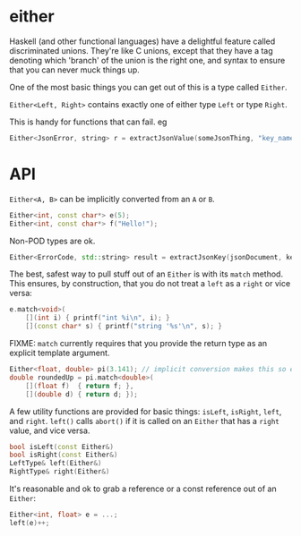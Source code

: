 either
======

Haskell (and other functional languages) have a delightful feature called discriminated unions.  They're like C unions, except that they have a tag denoting which 'branch' of the union is the right one, and syntax to ensure that you can never muck things up.

One of the most basic things you can get out of this is a type called `Either`.

`Either<Left, Right>` contains exactly one of either type `Left` or type `Right`.

This is handy for functions that can fail.  eg

```C++
Either<JsonError, string> r = extractJsonValue(someJsonThing, "key_name");
```

API
===

`Either<A, B>` can be implicitly converted from an `A` or `B`.

```c++
Either<int, const char*> e(5);
Either<int, const char*> f("Hello!");
```

Non-POD types are ok.

```c++
Either<ErrorCode, std::string> result = extractJsonKey(jsonDocument, keyName);
```

The best, safest way to pull stuff out of an `Either` is with its `match` method.  This ensures, by construction, that you do not treat a `left` as a `right` or vice versa:

```c++
e.match<void>(
    [](int i) { printf("int %i\n", i); }
    [](const char* s) { printf("string '%s'\n", s); }
```

FIXME: `match` currently requires that you provide the return type as an explicit template argument.

```c++
Either<float, double> pi(3.141); // implicit conversion makes this so exciting!
double roundedUp = pi.match<double>(
    [](float f)  { return f; },
    [](double d) { return d; });
```

A few utility functions are provided for basic things: `isLeft`, `isRight`, `left`, and `right`.  `left()` calls `abort()` if it is called on an `Either` that has a `right` value, and vice versa.

```c++
bool isLeft(const Either&)
bool isRight(const Either&)
LeftType& left(Either&)
RightType& right(Either&)
```

It's reasonable and ok to grab a reference or a const reference out of an `Either`:

```c++
Either<int, float> e = ...;
left(e)++;
```
